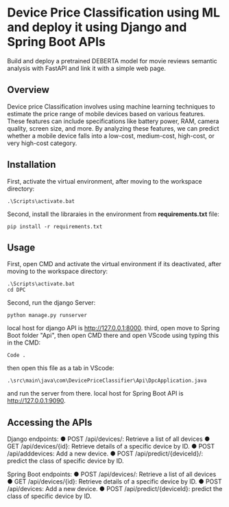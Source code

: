 # Device Price Classification using ML and deploy it using Django and Spring Boot APIs

Build and deploy a pretrained DEBERTA model for movie reviews semantic analysis with FastAPI and link it with a simple web page.

## Overview

Device price Classification involves using machine learning techniques to estimate the price range of mobile devices based on various features. These features can include specifications like battery power, RAM, camera quality, screen size, and more. By analyzing these features, we can predict whether a mobile device falls into a low-cost, medium-cost, high-cost, or very high-cost category.

## Installation

First, activate the virtual environment, after moving to the workspace directory:
```
.\Scripts\activate.bat
```
Second, install the libraraies in the environment from **requirements.txt** file:
```
pip install -r requirements.txt
```
## Usage

First, open CMD and activate the virtual environment if its deactivated, after moving to the workspace directory:
```
.\Scripts\activate.bat
cd DPC
```
Second, run the django Server:
```
python manage.py runserver
```
local host for django API is http://127.0.0.1:8000.
third, open move to Spring Boot folder "Api", then open CMD there and open VScode using typing this in the CMD:
```
Code .
```
then open this file as a tab in VScode:
```
.\src\main\java\com\DevicePriceClassifier\Api\DpcApplication.java
```
and run the server from there. 
local host for Spring Boot API is http://127.0.0.1:9090.
## Accessing the APIs

Django endpoints:
● POST /api/devices/: Retrieve a list of all devices
● GET /api/devices/{id}: Retrieve details of a specific device by ID.
● POST /api/adddevices: Add a new device.
● POST /api/predict/{deviceId}/: predict the class of specific device by ID.

Spring Boot endpoints:
● POST /api/devices/: Retrieve a list of all devices
● GET /api/devices/{id}: Retrieve details of a specific device by ID.
● POST /api/devices: Add a new device.
● POST /api/predict/{deviceId}: predict the class of specific device by ID.

